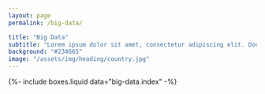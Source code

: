 ```yaml
---
layout: page
permalink: /big-data/

title: "Big Data"
subtitle: "Lorem ipsum dolor sit amet, consectetur adipiscing elit. Donec pellentesque tortor ipsum, nec sodales velit faucibus a. Vestibulum id laoreet mi."
background: "#234665"
image: "/assets/img/heading/country.jpg"
---
```


{%-
include boxes.liquid
data="big-data.index"
-%}